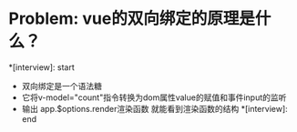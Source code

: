 <!--
 * @Author: mrzou
 * @Date: 2021-07-21 01:26:26
 * @LastEditors: mrzou
 * @LastEditTime: 2021-07-21 01:31:49
 * @Description: file content
-->
# Problem: vue的双向绑定的原理是什么？

*[interview]: start
- 双向绑定是一个语法糖
- 它将v-model="count"指令转换为dom属性value的赋值和事件input的监听
- 输出 app.$options.render渲染函数 就能看到渲染函数的结构
*[interview]: end

